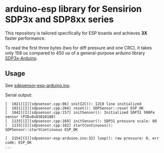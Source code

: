 # arduino-esp library for Sensirion SDP3x and SDP8xx series

This repository is tailored specifically for ESP boards and achieves **3X** faster performance.

To read the first three bytes (two for diff pressure and one CRC), it takes only 158 us compared to
450 us of a general-purpose arduino library [SDP3x-Arduino](https://github.com/DataDrake/SDP3x-Arduino).

## Usage

See [sdpsensor-esp-arduino.ino](./sdpsensor-esp-arduino.ino).

Serial output:

```
[  1021][I][sdpsensor.cpp:86] initI2C(): I2C0 line initialized
[  1021][I][sdpsensor.cpp:204] reset(): SDPSensor::reset ESP_OK
[  1042][I][sdpsensor.cpp:157] initSensor(): Initialized SDP31 500Pa sensor (PID=0x03010188)
[  1133][I][sdpsensor.cpp:169] initSensor(): SDP31 pressure scale: 60
[  1133][I][sdpsensor.cpp:182] startContinuous(): SDPSensor::startContinuous ESP_OK

[  2154][I][sdpsensor-esp-arduino.ino:32] loop(): raw pressure: 0, err code: ESP_OK
...
```

